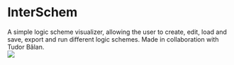 # InterSchem
A simple logic scheme visualizer, allowing the user to create, edit, load and save, export and run different logic schemes.
Made in collaboration with Tudor Bălan.
<br>
<img src="https://media.giphy.com/media/M5UzxrVjOYOZWUaUfF/giphy.gif" heigth="800"></img>
